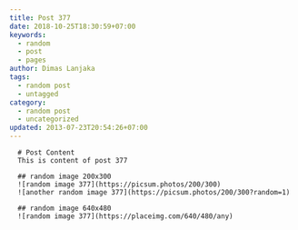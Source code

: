 ```yaml
---
title: Post 377
date: 2018-10-25T18:30:59+07:00
keywords:
  - random
  - post
  - pages
author: Dimas Lanjaka
tags:
  - random post
  - untagged
category:
  - random post
  - uncategorized
updated: 2013-07-23T20:54:26+07:00
---
```


      # Post Content
      This is content of post 377

      ## random image 200x300
      ![random image 377](https://picsum.photos/200/300)
      ![another random image 377](https://picsum.photos/200/300?random=1)

      ## random image 640x480
      ![random image 377](https://placeimg.com/640/480/any)
      